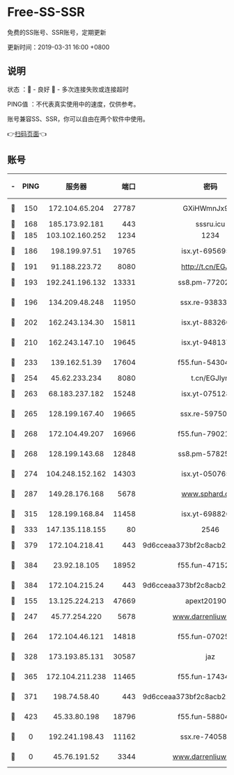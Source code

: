 # Free-SS-SSR

免费的SS账号、SSR账号，定期更新

更新时间：2019-03-31 16:00 +0800

## 说明

状态     ：🙂 - 良好 🙁 - 多次连接失败或连接超时

PING值   ：不代表真实使用中的速度，仅供参考。

账号兼容SS、SSR，你可以自由在两个软件中使用。

👉[扫码页面](https://liesauer.github.io/Free-SS-SSR/)👈

## 账号

|-|PING|服务器|端口|密码|加密方式|区域|
|:----:|:----:|:-----:|-----:|:----:|:----:|:----:|
|🙂|150|172.104.65.204|27787|GXiHWmnJx94S|aes-256-cfb|JP|
|🙂|168|185.173.92.181|443|sssru.icu|rc4-md5|RU|
|🙂|185|103.102.160.252|1234|1234|rc4-md5|JP|
|🙂|186|198.199.97.51|19765|isx.yt-69569587|aes-256-cfb|US|
|🙂|191|91.188.223.72|8080|http://t.cn/EGJIyrl|rc4-md5|RU|
|🙂|193|192.241.196.132|13331|ss8.pm-77202477|aes-256-cfb|US|
|🙂|196|134.209.48.248|11950|ssx.re-93833842|aes-256-cfb|US|
|🙂|202|162.243.134.30|15811|isx.yt-88326098|aes-256-cfb|US|
|🙂|210|162.243.147.10|19645|isx.yt-94813744|aes-256-cfb|US|
|🙂|233|139.162.51.39|17604|f55.fun-54304420|aes-256-cfb|SG|
|🙂|254|45.62.233.234|8080|t.cn/EGJIyrl|rc4-md5|CA|
|🙂|263|68.183.237.182|15248|isx.yt-07512892|aes-256-cfb|SG|
|🙂|265|128.199.167.40|19665|ssx.re-59750584|aes-256-cfb|SG|
|🙂|268|172.104.49.207|16966|f55.fun-79021247|aes-256-cfb|SG|
|🙂|268|128.199.143.68|12848|ss8.pm-57825302|aes-256-cfb|SG|
|🙂|274|104.248.152.162|14303|isx.yt-05076511|aes-256-cfb|SG|
|🙂|287|149.28.176.168|5678|www.sphard.com|aes-256-cfb|AU|
|🙂|315|128.199.168.84|11458|isx.yt-69882688|aes-256-cfb|SG|
|🙂|333|147.135.118.155|80|2546|chacha20|US|
|🙂|379|172.104.218.41|443|9d6cceaa373bf2c8acb22e60b6a58be6|aes-256-cfb|US|
|🙂|384|23.92.18.105|18952|f55.fun-47152310|aes-256-cfb|US|
|🙂|384|172.104.215.24|443|9d6cceaa373bf2c8acb22e60b6a58be6|aes-256-cfb|US|
|🙂|155|13.125.224.213|47669|apext2019001|chacha20|KR|
|🙂|247|45.77.254.220|5678|www.darrenliuwei.com|aes-256-cfb|SG|
|🙂|264|172.104.46.121|14818|f55.fun-07025782|aes-256-cfb|SG|
|🙂|328|173.193.85.131|30587|jaz|aes-256-cfb|US|
|🙂|365|172.104.211.238|11465|f55.fun-17434247|aes-256-cfb|US|
|🙂|371|198.74.58.40|443|9d6cceaa373bf2c8acb22e60b6a58be6|aes-256-cfb|US|
|🙂|423|45.33.80.198|18796|f55.fun-58804733|aes-256-cfb|US|
|🙁|0|192.241.198.43|11162|ssx.re-74058844|aes-256-cfb|US|
|🙁|0|45.76.191.52|3344|www.darrenliuwei.com|aes-256-cfb|JP|
